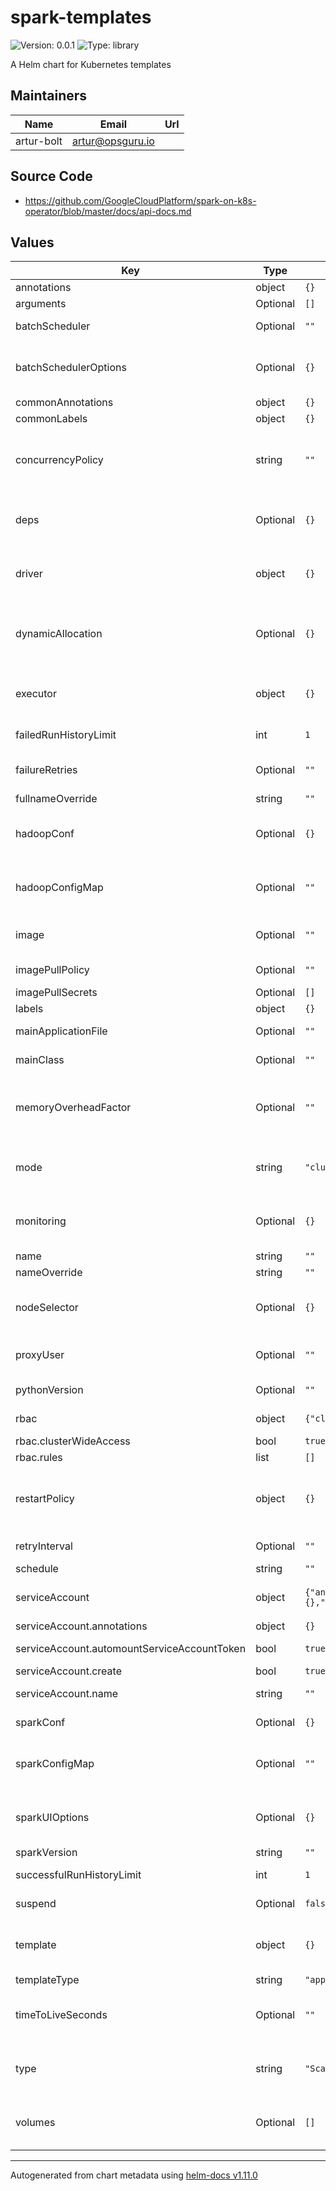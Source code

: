 # spark-templates

![Version: 0.0.1](https://img.shields.io/badge/Version-0.0.1-informational?style=flat-square) ![Type: library](https://img.shields.io/badge/Type-library-informational?style=flat-square)

A Helm chart for Kubernetes templates

## Maintainers

| Name | Email | Url |
| ---- | ------ | --- |
| artur-bolt | <artur@opsguru.io> |  |

## Source Code

* <https://github.com/GoogleCloudPlatform/spark-on-k8s-operator/blob/master/docs/api-docs.md>

## Values

| Key | Type | Default | Description |
|-----|------|---------|-------------|
| annotations | object | `{}` | Add annotations to application |
| arguments | Optional | `[]` | Arguments is a list of arguments to be passed to the application. |
| batchScheduler | Optional | `""` | BatchScheduler configures which batch scheduler will be used for scheduling |
| batchSchedulerOptions | Optional | `{}` | BatchSchedulerOptions provides fine-grained control on how to batch scheduling. https://github.com/GoogleCloudPlatform/spark-on-k8s-operator/blob/master/docs/api-docs.md#sparkoperator.k8s.io/v1beta2.BatchSchedulerConfiguration |
| commonAnnotations | object | `{}` | Add annotations to all the deployed resources |
| commonLabels | object | `{}` | Add labels to all the deployed resources |
| concurrencyPolicy | string | `""` | ConcurrencyPolicy is the policy governing concurrent SparkApplication runs. https://github.com/GoogleCloudPlatform/spark-on-k8s-operator/blob/master/docs/api-docs.md#sparkoperator.k8s.io/v1beta2.ConcurrencyPolicy |
| deps | Optional | `{}` | Deps captures all possible types of dependencies of a Spark application. https://github.com/GoogleCloudPlatform/spark-on-k8s-operator/blob/master/docs/api-docs.md#sparkoperator.k8s.io/v1beta2.Dependencies |
| driver | object | `{}` | Driver is the driver specification. https://github.com/GoogleCloudPlatform/spark-on-k8s-operator/blob/master/docs/api-docs.md#sparkoperator.k8s.io/v1beta2.DriverSpec |
| dynamicAllocation | Optional | `{}` | DynamicAllocation configures dynamic allocation that becomes available for the Kubernetes scheduler backend since Spark 3.0. https://github.com/GoogleCloudPlatform/spark-on-k8s-operator/blob/master/docs/api-docs.md#sparkoperator.k8s.io/v1beta2.DynamicAllocation |
| executor | object | `{}` | Executor is the executor specification. https://github.com/GoogleCloudPlatform/spark-on-k8s-operator/blob/master/docs/api-docs.md#sparkoperator.k8s.io/v1beta2.ExecutorSpec |
| failedRunHistoryLimit | int | `1` | FailedRunHistoryLimit is the number of past failed runs of the application to keep. Defaults to 1. |
| failureRetries | Optional | `""` | FailureRetries is the number of times to retry a failed application before giving up. This is best effort and actual retry attempts can be >= the value specified. |
| fullnameOverride | string | `""` | String to override release name |
| hadoopConf | Optional | `{}` | HadoopConf carries user-specified Hadoop configuration properties as they would use the the “–conf” option in spark-submit. The SparkApplication controller automatically adds prefix “spark.hadoop.” to Hadoop configuration properties. |
| hadoopConfigMap | Optional | `""` | HadoopConfigMap carries the name of the ConfigMap containing Hadoop configuration files such as core-site.xml. The controller will add environment variable HADOOP_CONF_DIR to the path where the ConfigMap is mounted to. |
| image | Optional | `""` | Image is the container image for the driver, executor, and init-container. Any custom container images for the driver, executor, or init-container takes precedence over this. |
| imagePullPolicy | Optional | `""` | ImagePullPolicy is the image pull policy for the driver, executor, and init-container. |
| imagePullSecrets | Optional | `[]` | ImagePullSecrets is the list of image-pull secrets. |
| labels | object | `{}` | Add labels to application |
| mainApplicationFile | Optional | `""` | MainFile is the path to a bundled JAR, Python, or R file of the application. |
| mainClass | Optional | `""` | MainClass is the fully-qualified main class of the Spark application. This only applies to Java/Scala Spark applications. |
| memoryOverheadFactor | Optional | `""` | This sets the Memory Overhead Factor that will allocate memory to non-JVM memory. For JVM-based jobs this value will default to 0.10, for non-JVM jobs 0.40. Value of this field will be overridden by Spec.Driver.MemoryOverhead and Spec.Executor.MemoryOverhead if they are set. |
| mode | string | `"cluster"` | Mode is the deployment mode of the Spark application. https://github.com/GoogleCloudPlatform/spark-on-k8s-operator/blob/master/docs/api-docs.md#sparkoperator.k8s.io/v1beta2.DeployMode |
| monitoring | Optional | `{}` | Monitoring configures how monitoring is handled. https://github.com/GoogleCloudPlatform/spark-on-k8s-operator/blob/master/docs/api-docs.md#sparkoperator.k8s.io/v1beta2.MonitoringSpec |
| name | string | `""` | Define application name |
| nameOverride | string | `""` | String to partially override template (will maintain the release name) |
| nodeSelector | Optional | `{}` | NodeSelector is the Kubernetes node selector to be added to the driver and executor pods. This field is mutually exclusive with nodeSelector at podSpec level (driver or executor). This field will be deprecated in future versions (at SparkApplicationSpec level). |
| proxyUser | Optional | `""` | ProxyUser specifies the user to impersonate when submitting the application. It maps to the command-line flag “–proxy-user” in spark-submit. |
| pythonVersion | Optional | `""` | This sets the major Python version of the docker image used to run the driver and executor containers. Can either be 2 or 3, default 2. |
| rbac | object | `{"clusterWideAccess":true,"create":true,"rules":[]}` | Role Based Access Ref: https://kubernetes.io/docs/admin/authorization/rbac/ |
| rbac.clusterWideAccess | bool | `true` | Create Role or RoleBinding |
| rbac.rules | list | `[]` | Additional rbac rules |
| restartPolicy | object | `{}` | RestartPolicy defines the policy on if and in which conditions the controller should restart an application. https://github.com/GoogleCloudPlatform/spark-on-k8s-operator/blob/master/docs/api-docs.md#sparkoperator.k8s.io/v1beta2.RestartPolicy |
| retryInterval | Optional | `""` | RetryInterval is the unit of intervals in seconds between submission retries. |
| schedule | string | `""` | Schedule is a cron schedule on which the application should run. |
| serviceAccount | object | `{"annotations":{},"automountServiceAccountToken":true,"create":true,"name":""}` | Service account for pods to use ref: https://kubernetes.io/docs/tasks/configure-pod-container/configure-service-account/ |
| serviceAccount.annotations | object | `{}` | Additional custom annotations for the ServiceAccount |
| serviceAccount.automountServiceAccountToken | bool | `true` | Can be set to false if pods using this serviceAccount do not need to use K8s API |
| serviceAccount.create | bool | `true` | Enable creation of ServiceAccount for pods |
| serviceAccount.name | string | `""` | If not set and create is true, a driver.serviceAccount is used. If not set as well, a chart name is used |
| sparkConf | Optional | `{}` | SparkConf carries user-specified Spark configuration properties as they would use the “–conf” option in spark-submit. |
| sparkConfigMap | Optional | `""` | SparkConfigMap carries the name of the ConfigMap containing Spark configuration files such as log4j.properties. The controller will add environment variable SPARK_CONF_DIR to the path where the ConfigMap is mounted to. |
| sparkUIOptions | Optional | `{}` | SparkUIOptions allows configuring the Service and the Ingress to expose the sparkUI https://github.com/GoogleCloudPlatform/spark-on-k8s-operator/blob/master/docs/api-docs.md#sparkoperator.k8s.io/v1beta2.SparkUIConfiguration |
| sparkVersion | string | `""` | SparkVersion is the version of Spark the application uses. |
| successfulRunHistoryLimit | int | `1` | SuccessfulRunHistoryLimit is the number of past successful runs of the application to keep. Defaults to 1. |
| suspend | Optional | `false` | Suspend is a flag telling the controller to suspend subsequent runs of the application if set to true. Defaults to false. |
| template | object | `{}` | Template is a template from which SparkApplication instances can be created. https://github.com/GoogleCloudPlatform/spark-on-k8s-operator/blob/master/docs/api-docs.md#sparkoperator.k8s.io/v1beta2.SparkApplicationSpec |
| templateType | string | `"application"` | Define type, application / scheduled |
| timeToLiveSeconds | Optional | `""` | TimeToLiveSeconds defines the Time-To-Live (TTL) duration in seconds for this SparkApplication after its termination. The SparkApplication object will be garbage collected if the current time is more than the TimeToLiveSeconds since its termination. |
| type | string | `"Scala"` | Type tells the type of the Spark application. https://github.com/GoogleCloudPlatform/spark-on-k8s-operator/blob/master/docs/api-docs.md#sparkoperator.k8s.io/v1beta2.SparkApplicationType |
| volumes | Optional | `[]` | Volumes is the list of Kubernetes volumes that can be mounted by the driver and/or executors. https://v1-18.docs.kubernetes.io/docs/reference/generated/kubernetes-api/v1.18/#volume-v1-core |

----------------------------------------------
Autogenerated from chart metadata using [helm-docs v1.11.0](https://github.com/norwoodj/helm-docs/releases/v1.11.0)
